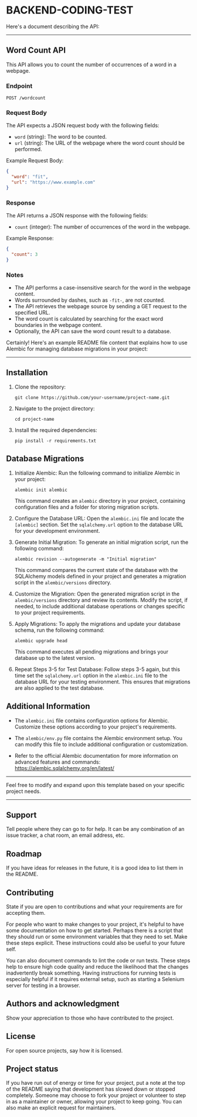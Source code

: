 # BACKEND-CODING-TEST



Here's a document describing the API:

---

## Word Count API

This API allows you to count the number of occurrences of a word in a webpage.

### Endpoint

```
POST /wordcount
```

### Request Body

The API expects a JSON request body with the following fields:

- `word` (string): The word to be counted.
- `url` (string): The URL of the webpage where the word count should be performed.

Example Request Body:

```json
{
  "word": "fit",
  "url": "https://www.example.com"
}
```

### Response

The API returns a JSON response with the following fields:

- `count` (integer): The number of occurrences of the word in the webpage.

Example Response:

```json
{
  "count": 3
}
```

### Notes

- The API performs a case-insensitive search for the word in the webpage content.
- Words surrounded by dashes, such as `-fit-`, are not counted.
- The API retrieves the webpage source by sending a GET request to the specified URL.
- The word count is calculated by searching for the exact word boundaries in the webpage content.
- Optionally, the API can save the word count result to a database.

Certainly! Here's an example README file content that explains how to use Alembic for managing database migrations in your project:

---

## Installation

1. Clone the repository:

   ```
   git clone https://github.com/your-username/project-name.git
   ```

2. Navigate to the project directory:

   ```
   cd project-name
   ```

3. Install the required dependencies:

   ```
   pip install -r requirements.txt
   ```

## Database Migrations

1. Initialize Alembic: Run the following command to initialize Alembic in your project:

   ```
   alembic init alembic
   ```

   This command creates an `alembic` directory in your project, containing configuration files and a folder for storing migration scripts.

2. Configure the Database URL: Open the `alembic.ini` file and locate the `[alembic]` section. Set the `sqlalchemy.url` option to the database URL for your development environment.

3. Generate Initial Migration: To generate an initial migration script, run the following command:

   ```
   alembic revision --autogenerate -m "Initial migration"
   ```

   This command compares the current state of the database with the SQLAlchemy models defined in your project and generates a migration script in the `alembic/versions` directory.

4. Customize the Migration: Open the generated migration script in the `alembic/versions` directory and review its contents. Modify the script, if needed, to include additional database operations or changes specific to your project requirements.

5. Apply Migrations: To apply the migrations and update your database schema, run the following command:

   ```
   alembic upgrade head
   ```

   This command executes all pending migrations and brings your database up to the latest version.

6. Repeat Steps 3-5 for Test Database: Follow steps 3-5 again, but this time set the `sqlalchemy.url` option in the `alembic.ini` file to the database URL for your testing environment. This ensures that migrations are also applied to the test database.

## Additional Information

- The `alembic.ini` file contains configuration options for Alembic. Customize these options according to your project's requirements.

- The `alembic/env.py` file contains the Alembic environment setup. You can modify this file to include additional configuration or customization.

- Refer to the official Alembic documentation for more information on advanced features and commands: https://alembic.sqlalchemy.org/en/latest/

---

Feel free to modify and expand upon this template based on your specific project needs.

***

## Support
Tell people where they can go to for help. It can be any combination of an issue tracker, a chat room, an email address, etc.

## Roadmap
If you have ideas for releases in the future, it is a good idea to list them in the README.

## Contributing
State if you are open to contributions and what your requirements are for accepting them.

For people who want to make changes to your project, it's helpful to have some documentation on how to get started. Perhaps there is a script that they should run or some environment variables that they need to set. Make these steps explicit. These instructions could also be useful to your future self.

You can also document commands to lint the code or run tests. These steps help to ensure high code quality and reduce the likelihood that the changes inadvertently break something. Having instructions for running tests is especially helpful if it requires external setup, such as starting a Selenium server for testing in a browser.

## Authors and acknowledgment
Show your appreciation to those who have contributed to the project.

## License
For open source projects, say how it is licensed.

## Project status
If you have run out of energy or time for your project, put a note at the top of the README saying that development has slowed down or stopped completely. Someone may choose to fork your project or volunteer to step in as a maintainer or owner, allowing your project to keep going. You can also make an explicit request for maintainers.
